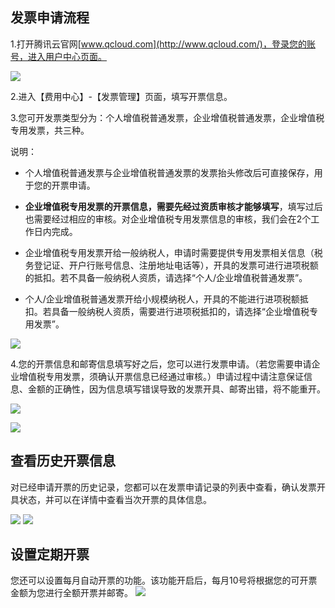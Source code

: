 ## 发票申请流程

1.打开腾讯云官网[www.qcloud.com](http://www.qcloud.com/)，登录您的账号，进入用户中心页面。

![](//qzonestyle.gtimg.cn/qzone/vas/opensns/res/img/fapiaoguanli-1.png)

2.进入【费用中心】-【发票管理】页面，填写开票信息。

3.您可开发票类型分为：个人增值税普通发票，企业增值税普通发票，企业增值税专用发票，共三种。

说明：

- 个人增值税普通发票与企业增值税普通发票的发票抬头修改后可直接保存，用于您的开票申请。

- **企业增值税专用发票的开票信息，需要先经过资质审核才能够填写**，填写过后也需要经过相应的审核。对企业增值税专用发票信息的审核，我们会在2个工作日内完成。

- 企业增值税专用发票开给一般纳税人，申请时需要提供专用发票相关信息（税务登记证、开户行账号信息、注册地址电话等），开具的发票可进行进项税额的抵扣。若不具备一般纳税人资质，请选择“个人/企业增值税普通发票”。

- 个人/企业增值税普通发票开给小规模纳税人，开具的不能进行进项税额抵扣。若具备一般纳税人资质，需要进行进项税抵扣的，请选择“企业增值税专用发票”。

![](//qzonestyle.gtimg.cn/qzone/vas/opensns/res/img/fapiaoguanli-2.png)

4.您的开票信息和邮寄信息填写好之后，您可以进行发票申请。（若您需要申请企业增值税专用发票，须确认开票信息已经通过审核。）申请过程中请注意保证信息、金额的正确性，因为信息填写错误导致的发票开具、邮寄出错，将不能重开。

![](//qzonestyle.gtimg.cn/qzone/vas/opensns/res/img/fapiaoguanli-3.png)

![](//qzonestyle.gtimg.cn/qzone/vas/opensns/res/img/fapiaoguanli-4.png)

## 查看历史开票信息

对已经申请开票的历史记录，您都可以在发票申请记录的列表中查看，确认发票开具状态，并可以在详情中查看当次开票的具体信息。

![](//qzonestyle.gtimg.cn/qzone/vas/opensns/res/img/fapiaoguanli-5.png)
![](//qzonestyle.gtimg.cn/qzone/vas/opensns/res/img/fapiaoguanli-6.png)

## 设置定期开票

您还可以设置每月自动开票的功能。该功能开启后，每月10号将根据您的可开票金额为您进行全额开票并邮寄。
![](//qzonestyle.gtimg.cn/qzone/vas/opensns/res/img/fapiaoguanli-7.png)
